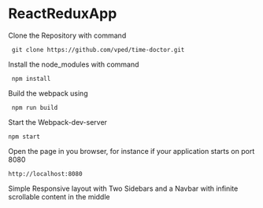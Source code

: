 
# ReactReduxApp

Clone the Repository with command

     git clone https://github.com/vped/time-doctor.git
    
Install the node_modules with command

     npm install
    
Build the webpack using 

     npm run build
 
Start the Webpack-dev-server 

    npm start
    
Open the page in you browser, for instance if your application starts on port 8080

    http://localhost:8080


Simple Responsive layout with Two Sidebars and a Navbar with infinite scrollable content in the middle

